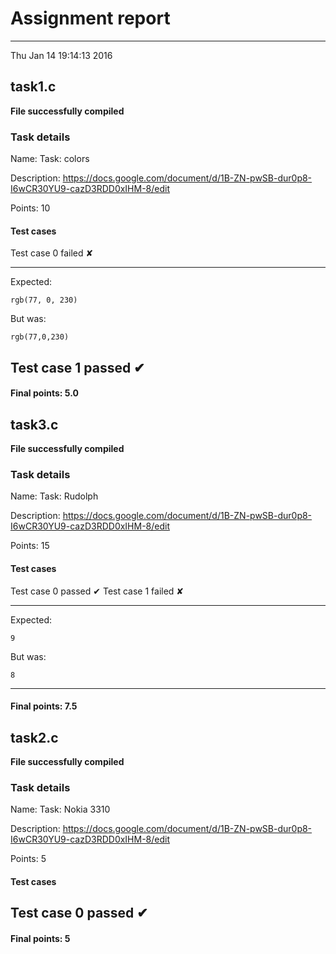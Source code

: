 # Assignment report
---
Thu Jan 14 19:14:13 2016

## task1.c

**File successfully compiled**

### Task details

Name: Task: colors

Description: https://docs.google.com/document/d/1B-ZN-pwSB-dur0p8-I6wCR30YU9-cazD3RDD0xIHM-8/edit

Points: 10

#### Test cases
Test case 0 failed ✘

---
Expected:
```
rgb(77, 0, 230)
```
But was:
```
rgb(77,0,230)
```
Test case 1 passed ✔︎
--- 
#### Final points: 5.0
## task3.c

**File successfully compiled**

### Task details

Name: Task: Rudolph

Description: https://docs.google.com/document/d/1B-ZN-pwSB-dur0p8-I6wCR30YU9-cazD3RDD0xIHM-8/edit

Points: 15

#### Test cases
Test case 0 passed ✔︎
Test case 1 failed ✘

---
Expected:
```
9
```
But was:
```
8
```
--- 
#### Final points: 7.5
## task2.c

**File successfully compiled**

### Task details

Name: Task: Nokia 3310

Description: https://docs.google.com/document/d/1B-ZN-pwSB-dur0p8-I6wCR30YU9-cazD3RDD0xIHM-8/edit

Points: 5

#### Test cases
Test case 0 passed ✔︎
--- 
#### Final points: 5
